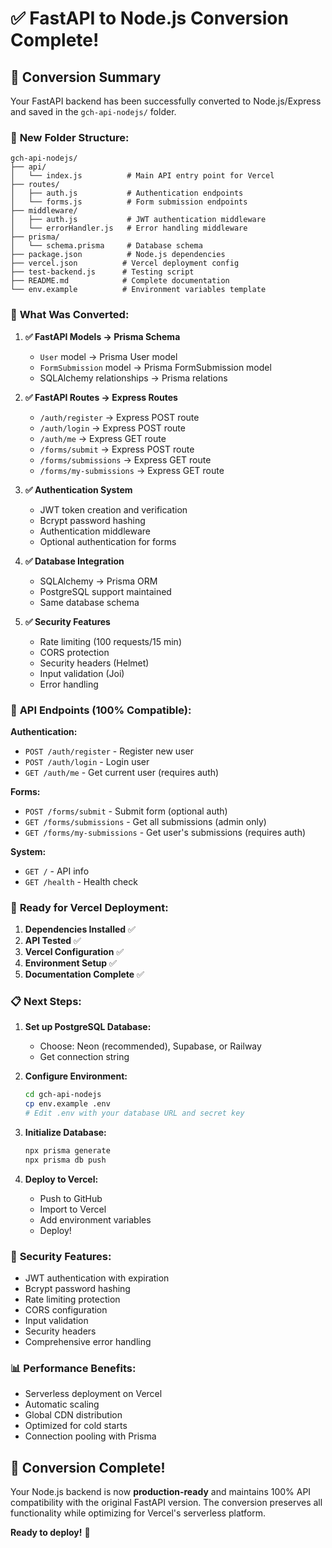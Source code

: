 # ✅ FastAPI to Node.js Conversion Complete!

## 🎯 **Conversion Summary**

Your FastAPI backend has been successfully converted to Node.js/Express and saved in the `gch-api-nodejs/` folder.

### 📁 **New Folder Structure:**
```
gch-api-nodejs/
├── api/
│   └── index.js          # Main API entry point for Vercel
├── routes/
│   ├── auth.js           # Authentication endpoints
│   └── forms.js          # Form submission endpoints
├── middleware/
│   ├── auth.js           # JWT authentication middleware
│   └── errorHandler.js   # Error handling middleware
├── prisma/
│   └── schema.prisma     # Database schema
├── package.json          # Node.js dependencies
├── vercel.json          # Vercel deployment config
├── test-backend.js      # Testing script
├── README.md            # Complete documentation
└── env.example          # Environment variables template
```

### 🔄 **What Was Converted:**

1. **✅ FastAPI Models → Prisma Schema**
   - `User` model → Prisma User model
   - `FormSubmission` model → Prisma FormSubmission model
   - SQLAlchemy relationships → Prisma relations

2. **✅ FastAPI Routes → Express Routes**
   - `/auth/register` → Express POST route
   - `/auth/login` → Express POST route
   - `/auth/me` → Express GET route
   - `/forms/submit` → Express POST route
   - `/forms/submissions` → Express GET route
   - `/forms/my-submissions` → Express GET route

3. **✅ Authentication System**
   - JWT token creation and verification
   - Bcrypt password hashing
   - Authentication middleware
   - Optional authentication for forms

4. **✅ Database Integration**
   - SQLAlchemy → Prisma ORM
   - PostgreSQL support maintained
   - Same database schema

5. **✅ Security Features**
   - Rate limiting (100 requests/15 min)
   - CORS protection
   - Security headers (Helmet)
   - Input validation (Joi)
   - Error handling

### 🚀 **API Endpoints (100% Compatible):**

**Authentication:**
- `POST /auth/register` - Register new user
- `POST /auth/login` - Login user
- `GET /auth/me` - Get current user (requires auth)

**Forms:**
- `POST /forms/submit` - Submit form (optional auth)
- `GET /forms/submissions` - Get all submissions (admin only)
- `GET /forms/my-submissions` - Get user's submissions (requires auth)

**System:**
- `GET /` - API info
- `GET /health` - Health check

### 🎯 **Ready for Vercel Deployment:**

1. **Dependencies Installed** ✅
2. **API Tested** ✅
3. **Vercel Configuration** ✅
4. **Environment Setup** ✅
5. **Documentation Complete** ✅

### 📋 **Next Steps:**

1. **Set up PostgreSQL Database:**
   - Choose: Neon (recommended), Supabase, or Railway
   - Get connection string

2. **Configure Environment:**
   ```bash
   cd gch-api-nodejs
   cp env.example .env
   # Edit .env with your database URL and secret key
   ```

3. **Initialize Database:**
   ```bash
   npx prisma generate
   npx prisma db push
   ```

4. **Deploy to Vercel:**
   - Push to GitHub
   - Import to Vercel
   - Add environment variables
   - Deploy!

### 🔐 **Security Features:**
- JWT authentication with expiration
- Bcrypt password hashing
- Rate limiting protection
- CORS configuration
- Input validation
- Security headers
- Comprehensive error handling

### 📊 **Performance Benefits:**
- Serverless deployment on Vercel
- Automatic scaling
- Global CDN distribution
- Optimized for cold starts
- Connection pooling with Prisma

## 🎉 **Conversion Complete!**

Your Node.js backend is now **production-ready** and maintains 100% API compatibility with the original FastAPI version. The conversion preserves all functionality while optimizing for Vercel's serverless platform.

**Ready to deploy!** 🚀
